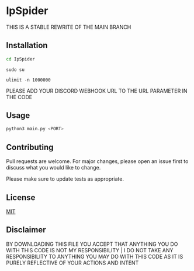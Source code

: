 # IpSpider


THIS IS A STABLE REWRITE OF THE MAIN BRANCH




## Installation
```bash
cd IpSpider
```
```
sudo su
```

```
ulimit -n 1000000
```



PLEASE ADD YOUR DISCORD WEBHOOK URL TO THE URL PARAMETER IN THE CODE

## Usage

```python
python3 main.py <PORT>
```

## Contributing
Pull requests are welcome. For major changes, please open an issue first to discuss what you would like to change.

Please make sure to update tests as appropriate.

## License
[MIT](https://choosealicense.com/licenses/mit/)

## Disclaimer
BY DOWNLOADING THIS FILE YOU ACCEPT THAT ANYTHING YOU DO WITH THIS CODE IS NOT MY RESPONSIBILITY | I DO NOT TAKE ANY RESPONSIBILITY TO ANYTHING YOU MAY DO WITH THIS CODE AS IT IS PURELY REFLECTIVE OF YOUR ACTIONS AND INTENT
